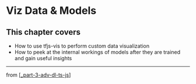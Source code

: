 # Viz Data & Models

## This chapter covers

- How to use tfjs-vis to perform custom data visualization
- How to peek at the internal workings of models after they are trained and gain useful insights

---
from [[_part-3-adv-dl-ts-js]]

[//begin]: # "Autogenerated link references for markdown compatibility"
[_part-3-adv-dl-ts-js]: ../_part-3-adv-dl-ts-js.md "Part 3 Adv DL TS JS"
[//end]: # "Autogenerated link references"
